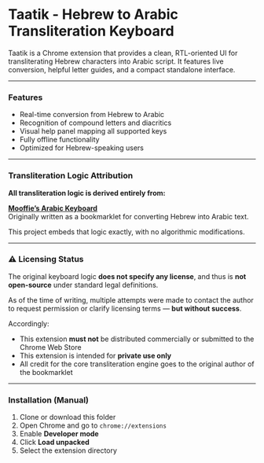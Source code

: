 # Taatik - Hebrew to Arabic Transliteration Keyboard

Taatik is a Chrome extension that provides a clean, RTL-oriented UI for transliterating Hebrew characters into Arabic script. It features live conversion, helpful letter guides, and a compact standalone interface.

---

### Features
- Real-time conversion from Hebrew to Arabic
- Recognition of compound letters and diacritics
- Visual help panel mapping all supported keys
- Fully offline functionality
- Optimized for Hebrew-speaking users
---
###  Transliteration Logic Attribution

**All transliteration logic is derived entirely from:**

**[Mooffie’s Arabic Keyboard](https://geek.co.il/~mooffie/arabic/keyboard/)**  
Originally written as a bookmarklet for converting Hebrew into Arabic text.

This project embeds that logic exactly, with no algorithmic modifications.

---

### ⚠️ Licensing Status

The original keyboard logic **does not specify any license**, and thus is **not open-source** under standard legal definitions.

As of the time of writing, multiple attempts were made to contact the author to request permission or clarify licensing terms — **but without success**.

Accordingly:

- This extension **must not** be distributed commercially or submitted to the Chrome Web Store
- This extension is intended for **private use only**
- All credit for the core transliteration engine goes to the original author of the bookmarklet

---

### Installation (Manual)

1. Clone or download this folder
2. Open Chrome and go to `chrome://extensions`
3. Enable **Developer mode**
4. Click **Load unpacked**
5. Select the extension directory

